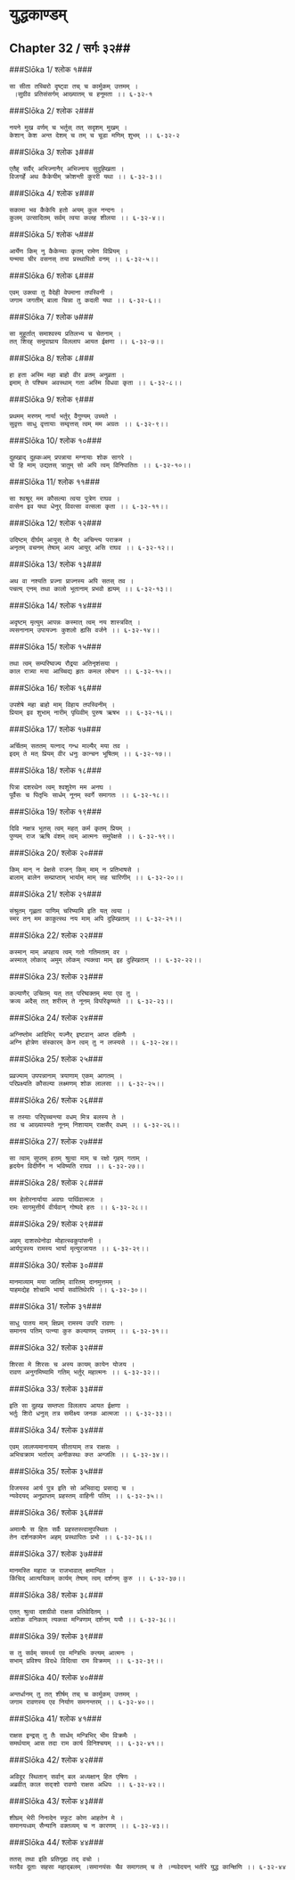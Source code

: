 युद्धकाण्डम्
===============================


## Chapter 32  / सर्गः ३२##


###Slōka 1/ श्लोक १###


    सा सीता तच्चिरो दृष्ट्वा तच् च कार्मुकम् उत्तमम् ।
     ।सुग्रीव प्रतिसंसर्गम् आख्यातम् च हनूमता ।। ६-३२-१


###Slōka 2/ श्लोक २###


    नयने मुख वर्णम् च भर्तुस् तत् सदृशम् मुखम् ।
    केशान् केश अन्त देशम् च तम् च चूडा मणिम् शुभम् ।। ६-३२-२


###Slōka 3/ श्लोक ३###


    एतैह् सर्वैर् अभिज्नानैर् अभिज्नाय सुदुह्खिता ।
    विजगर्हे अथ कैकेयीम् क्रोशन्ती कुररी यथा ।। ६-३२-३।।


###Slōka 4/ श्लोक ४###


    सकामा भव कैकेयि हतो अयम् कुल नन्दनः ।
    कुलम् उत्सादितम् सर्वम् त्वया कलह शीलया ।। ६-३२-४।।


###Slōka 5/ श्लोक ५###


    आर्येण किम् नु कैकेय्याः कृतम् रामेण विप्रियम् ।
    यन्मया चीर वसनस् तया प्रस्थापितो वनम् ।। ६-३२-५।।


###Slōka 6/ श्लोक ६###


    एवम् उक्त्वा तु वैदेही वेपमाना तपस्विनी ।
    जगाम जगतीम् बाला चिन्ना तु कदली यथा ।। ६-३२-६।।


###Slōka 7/ श्लोक ७###


    सा मुहूर्तात् समाश्वस्य प्रतिलभ्य च चेतनाम् ।
    तत् शिरह् समुपाघ्राय विललाप आयत ईक्षणा ।। ६-३२-७।।


###Slōka 8/ श्लोक ८###


    हा हता अस्मि महा बाहो वीर व्रतम् अनुव्रता ।
    इमाम् ते पश्चिम अवस्थाम् गता अस्मि विधवा कृता ।। ६-३२-८।।


###Slōka 9/ श्लोक ९###


    प्रथमम् मरणम् नार्या भर्तुर् वैगुण्यम् उच्यते ।
    सुवृत्तः साधु वृत्तायाः सम्वृत्तस् त्वम् मम अग्रतः ।। ६-३२-९।।


###Slōka 10/ श्लोक १०###


    दुह्खाद् दुह्कःअम् प्रपन्नाया मग्नायाः शोक सागरे ।
    यो हि माम् उद्यतस् त्रातुम् सो अपि त्वम् विनिपातितः ।। ६-३२-१०।।


###Slōka 11/ श्लोक ११###


    सा श्वश्रूर् मम कौसल्या त्वया पुत्रेण राघव ।
    वत्सेन इव यथा धेनुर् विवत्सा वत्सला कृता ।। ६-३२-११।।


###Slōka 12/ श्लोक १२###


    उदिष्टम् दीर्घम् आयुस् ते यैर् अचिन्त्य पराक्रम ।
    अनृतम् वचनम् तेषाम् अल्प आयुर् असि राघव ।। ६-३२-१२।।


###Slōka 13/ श्लोक १३###


    अथ वा नश्यति प्रज्ना प्राज्नस्य अपि सतस् तव ।
    पचत्य् एनम् तथा कालो भूतानाम् प्रभवो ह्ययम् ।। ६-३२-१३।।


###Slōka 14/ श्लोक १४###


    अदृष्टम् मृत्युम् आपन्नः कस्मात् त्वम् नय शास्त्रवित् ।
    व्यसनानाम् उपायज्नः कुशलो ह्यसि वर्जने ।। ६-३२-१४।।


###Slōka 15/ श्लोक १५###


    तथा त्वम् सम्परिष्वज्य रौद्रया अतिनृशंसया ।
    काल रात्र्या मया आच्चिद्य हृतः कमल लोचन ।। ६-३२-१५।।


###Slōka 16/ श्लोक १६###


    उपशेषे महा बाहो माम् विहाय तपस्विनीम् ।
    प्रियाम् इव शुभाम् नारीम् पृथिवीम् पुरुष ऋषभ ।। ६-३२-१६।।


###Slōka 17/ श्लोक १७###


    अर्चितम् सततम् यत्नाद् गन्ध माल्यैर् मया तव ।
    इदम् ते मत् प्रियम् वीर धनुः कान्चन भूषितम् ।। ६-३२-१७।।


###Slōka 18/ श्लोक १८###


    पित्रा दशरथेन त्वम् श्वशुरेण मम अनघ ।
    पूर्वैसः च पितृभिः सार्धम् नूनम् स्वर्गे समागतः ।। ६-३२-१८।।


###Slōka 19/ श्लोक १९###


    दिवि नक्षत्र भूतस् त्वम् महत् कर्म कृतम् प्रियम् ।
    पुण्यम् राज ऋषि वंशम् त्वम् आत्मनः समुपेक्षसे ।। ६-३२-१९।।


###Slōka 20/ श्लोक २०###


    किम् मान् न प्रेक्षसे राजन् किम् माम् न प्रतिभाषसे ।
    बालाम् बालेन सम्प्राप्ताम् भार्याम् माम् सह चारिणीम् ।। ६-३२-२०।।


###Slōka 21/ श्लोक २१###


    संश्रुतम् गृह्णता पाणिम् चरिष्यामि इति यत् त्वया ।
    स्मर तन् मम काकुत्स्थ नय माम् अपि दुह्खिताम् ।। ६-३२-२१।।


###Slōka 22/ श्लोक २२###


    कस्मान् माम् अपहाय त्वम् गतो गतिमताम् वर ।
    अस्माल् लोकाद् अमुम् लोकम् त्यक्त्वा माम् इह दुह्खिताम् ।। ६-३२-२२।।


###Slōka 23/ श्लोक २३###


    कल्याणैर् उचितम् यत् तत् परिष्वक्तम् मया एव तु ।
    क्रव्य अदैस् तत् शरीरम् ते नूनम् विपरिकृष्यते ।। ६-३२-२३।।


###Slōka 24/ श्लोक २४###


    अग्निष्तोम आदिभिर् यज्नैर् इष्टवान् आप्त दक्षिणैः ।
    अग्नि होत्रेण संस्कारम् केन त्वम् तु न लप्स्यसे ।। ६-३२-२४।।


###Slōka 25/ श्लोक २५###


    प्रव्रज्याम् उपपन्नानाम् त्रयाणाम् एकम् आगतम् ।
    परिप्रक्ष्यति कौसल्या लक्ष्मणम् शोक लालसा ।। ६-३२-२५।।


###Slōka 26/ श्लोक २६###


    स तस्याः परिपृच्चन्त्या वधम् मित्र बलस्य ते ।
    तव च आख्यास्यते नूनम् निशायाम् राक्षसैर् वधम् ।। ६-३२-२६।।


###Slōka 27/ श्लोक २७###


    सा त्वाम् सुप्तम् हतम् श्रुत्वा माम् च रक्षो गृहम् गताम् ।
    हृदयेन विदीर्णेन न भविष्यति राघव ।। ६-३२-२७।।


###Slōka 28/ श्लोक २८###


    मम हेतोरनार्याया अवघः पार्थिवात्मजः ।
    रामः सागमुत्तीर्य वीर्यवान् गोष्पदे हतः ।। ६-३२-२८।।


###Slōka 29/ श्लोक २९###


    अहम् दाशरथेनोढा मोहात्स्वकुपांसनी ।
    आर्यपुत्रस्य रामस्य भार्या मृत्युरजायत ।। ६-३२-२९।।


###Slōka 30/ श्लोक ३०###


    मानमाव्याम् मया जातिम् वारितम् दानमुत्तमम् ।
    याहमद्येह शोचामि भार्या सर्वातिथेरपि ।। ६-३२-३०।।


###Slōka 31/ श्लोक ३१###


    साधु पातय माम् क्षिप्रम् रामस्य उपरि रावणः ।
    समानय पतिम् पत्न्या कुरु कल्याणम् उत्तमम् ।। ६-३२-३१।।


###Slōka 32/ श्लोक ३२###


    शिरसा मे शिरसः च अस्य कायम् कायेन योजय ।
    रावण अनुगमिष्यामि गतिम् भर्तुर् महात्मनः ।। ६-३२-३२।।


###Slōka 33/ श्लोक ३३###


    इति सा दुह्ख सम्तप्ता विललाप आयत ईक्षणा ।
    भर्तुः शिरो धनुस् तत्र समीक्ष्य जनक आत्मजा ।। ६-३२-३३।।


###Slōka 34/ श्लोक ३४###


    एवम् लालप्यमानायाम् सीतायाम् तत्र राक्षसः ।
    अभिचक्राम भर्तारम् अनीकस्थः क्ऱ्त अन्जलिः ।। ६-३२-३४।।


###Slōka 35/ श्लोक ३५###


    विजयस्व आर्य पुत्र इति सो अभिवाद्य प्रसाद्य च ।
    न्यवेदयद् अनुप्राप्तम् प्रहस्तम् वाहिनी पतिम् ।। ६-३२-३५।।


###Slōka 36/ श्लोक ३६###


    अमात्यैः स हितः सर्वैः प्रहस्तस्त्वामुपस्थितः ।
    तेन दर्शनकामेन अहम् प्रस्थापितः प्रभो ।। ६-३२-३६।।


###Slōka 37/ श्लोक ३७###


    मानमस्ति महारा ज राजभावात् क्षमान्वित ।
    किंचिद् आत्ययिकम् कार्यम् तेषाम् त्वम् दर्शनम् कुरु ।। ६-३२-३७।।


###Slōka 38/ श्लोक ३८###


    एतत् श्रुत्वा दशग्रीवो राक्षस प्रतिवेदितम् ।
    अशोक वनिकाम् त्यक्त्वा मन्त्रिणाम् दर्शनम् ययौ ।। ६-३२-३८।।


###Slōka 39/ श्लोक ३९###


    स तु सर्वम् समर्थ्य एव मन्त्रिभिः क्ऱ्त्यम् आत्मनः ।
    सभाम् प्रविश्य विदधे विदित्वा राम विक्रमम् ।। ६-३२-३९।।


###Slōka 40/ श्लोक ४०###


    अन्तर्धानम् तु तत् शीर्षम् तच् च कार्मुकम् उत्तमम् ।
    जगाम रावणस्य एव निर्याण समनन्तरम् ।। ६-३२-४०।।


###Slōka 41/ श्लोक ४१###


    राक्षस इन्द्रस् तु तैः सार्धम् मन्त्रिभिर् भीम विक्रमैः ।
    समर्थयाम् आस तदा राम कार्य विनिश्चयम् ।। ६-३२-४१।।


###Slōka 42/ श्लोक ४२###


    अविदूर स्थितान् सर्वान् बल अध्यक्षान् हित एषिणः ।
    अब्रवीत् काल सद्ऱ्शो रावणो राक्षस अधिपः ।। ६-३२-४२।।


###Slōka 43/ श्लोक ४३###


    शीघ्रम् भेरी निनादेन स्फुट कोण आहतेन मे ।
    समानयध्वम् सैन्यानि वक्तव्यम् च न कारणम् ।। ६-३२-४३।।


###Slōka 44/ श्लोक ४४###


    ततस् तथा इति प्रतिगृह्य तद् वचो ।
    स्तदैव दूताः सहसा महाद्बलम् ।समानयंसः चैव समागतम् च ते ।न्यवेदयन् भर्तरि युद्ध कान्क्षिणि ।। ६-३२-४४


